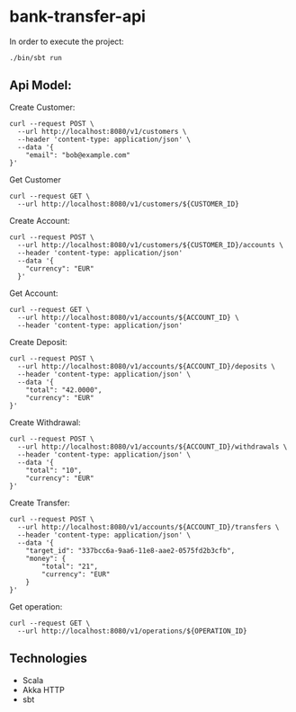 # bank-transfer-api

In order to execute the project:
```
./bin/sbt run
```

## Api Model:

Create Customer:
```
curl --request POST \
  --url http://localhost:8080/v1/customers \
  --header 'content-type: application/json' \
  --data '{
	"email": "bob@example.com"
}'
```

Get Customer
```
curl --request GET \
  --url http://localhost:8080/v1/customers/${CUSTOMER_ID}
```

Create Account:
```
curl --request POST \
  --url http://localhost:8080/v1/customers/${CUSTOMER_ID}/accounts \
  --header 'content-type: application/json'
  --data '{
  	"currency": "EUR"
  }'
```

Get Account:
```
curl --request GET \
  --url http://localhost:8080/v1/accounts/${ACCOUNT_ID} \
  --header 'content-type: application/json'
```

Create Deposit:
```
curl --request POST \
  --url http://localhost:8080/v1/accounts/${ACCOUNT_ID}/deposits \
  --header 'content-type: application/json' \
  --data '{
	"total": "42.0000",
	"currency": "EUR"
}'
```

Create Withdrawal:
```
curl --request POST \
  --url http://localhost:8080/v1/accounts/${ACCOUNT_ID}/withdrawals \
  --header 'content-type: application/json' \
  --data '{
	"total": "10",
	"currency": "EUR"
}'
```

Create Transfer:
```
curl --request POST \
  --url http://localhost:8080/v1/accounts/${ACCOUNT_ID}/transfers \
  --header 'content-type: application/json' \
  --data '{
	"target_id": "337bcc6a-9aa6-11e8-aae2-0575fd2b3cfb",
	"money": {
		"total": "21",
		"currency": "EUR"
	}
}'
```

Get operation:
```
curl --request GET \
  --url http://localhost:8080/v1/operations/${OPERATION_ID}
```

## Technologies
 - Scala
 - Akka HTTP
 - sbt